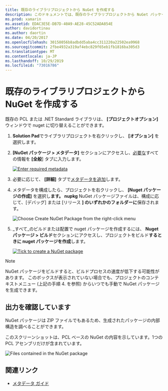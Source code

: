 ```yaml
---
title: 既存のライブラリプロジェクトから NuGet を作成する
description: このドキュメントでは、既存のライブラリプロジェクトから NuGet パッケージを作成して、コードを他の開発者と共有できるようにする方法について説明します。
ms.prod: xamarin
ms.assetid: EDAC3E5E-DB7D-40A9-AE28-45C52ADA854E
author: davidortinau
ms.author: daortin
ms.date: 04/20/2017
ms.openlocfilehash: 30158056b8adbdd5aba4cc311220a22502ea9968
ms.sourcegitcommit: 2fbe4932a319af4ebc829f65eb1fb1816ba305d3
ms.translationtype: MT
ms.contentlocale: ja-JP
ms.lasthandoff: 10/29/2019
ms.locfileid: "73016786"
---
```

# <a name="creating-a-nuget-from-existing-library-projects"></a>既存のライブラリプロジェクトから NuGet を作成する

既存の PCL または .NET Standard ライブラリは、 **[プロジェクトオプション]** ウィンドウで nuget に切り替えることができます。

1. **Solution Pad**でライブラリプロジェクトを右クリックし、 **[オプション]** を選択します。

2. **[NuGet パッケージ > メタデータ]** セクションにアクセスし、[必要な](~/cross-platform/app-fundamentals/nuget-multiplatform-libraries/metadata.md)すべての情報を **[全般**] タブに入力します。

   [![](existing-library-images/existing-metadata-sml.png "Enter required metadata")](existing-library-images/existing-metadata.png#lightbox)

3. 必要に応じて、 **[詳細]** タブで[メタデータを追加](~/cross-platform/app-fundamentals/nuget-multiplatform-libraries/metadata.md)します。

4. メタデータを構成したら、プロジェクトを右クリックし、 **[Nuget パッケージの作成]** を選択し**ます。 nupkg** NuGet パッケージファイルは、構成に応じて、[デバッグ] または [リリース **] のいずれかのフォルダーに**保存されます。

   ![](existing-library-images/create-nuget-package.png "Choose Create NuGet Package from the right-click menu")

5. _すべて_のビルドまたは配置で nuget パッケージを作成するには、 **Nuget パッケージ > ビルド**セクションにアクセスし、プロジェクトをビルド**するときに nuget パッケージを作成**します。

    [![](existing-library-images/existing-tickbox-sml.png "Tick to create a NuGet package")](existing-library-images/existing-tickbox.png#lightbox)

> [!NOTE]
> NuGet パッケージをビルドすると、ビルドプロセスの速度が低下する可能性があります。 このボックスが表示されていない場合でも、プロジェクトのコンテキストメニュー (上記の手順 4. を参照) からいつでも手動で NuGet パッケージを生成できます。

## <a name="verifying-the-output"></a>出力を確認しています

NuGet パッケージは ZIP ファイルでもあるため、生成されたパッケージの内部構造を調べることができます。

このスクリーンショットは、PCL ベースの NuGet の内容を示しています。1つの PCL アセンブリだけが含まれています。

![](existing-library-images/nuget-output.png "Files contained in the NuGet package")

## <a name="related-links"></a>関連リンク

- [メタデータ ガイド](~/cross-platform/app-fundamentals/nuget-multiplatform-libraries/metadata.md)
